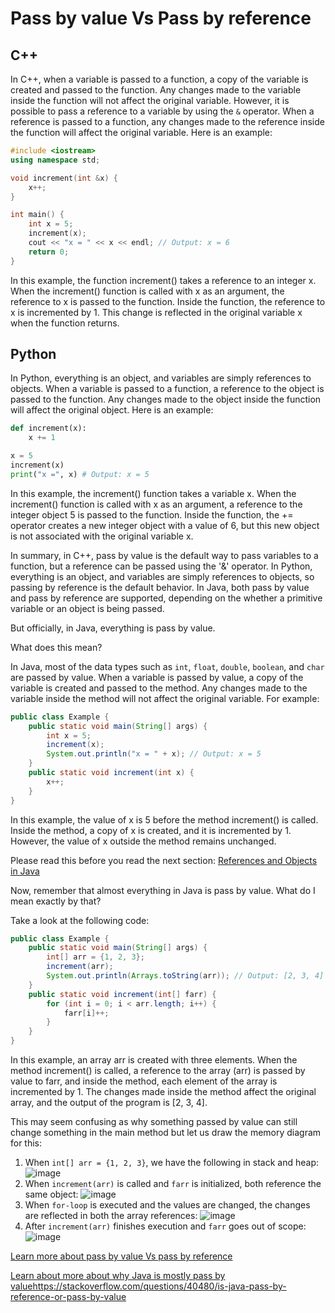 # Pass by value Vs Pass by reference

## C++
In C++, when a variable is passed to a function, a copy of the variable is created and passed to the function. Any changes made to the variable inside the function will not affect the original variable. However, it is possible to pass a reference to a variable by using the `&` operator. When a reference is passed to a function, any changes made to the reference inside the function will affect the original variable. Here is an example:

```c++
#include <iostream>
using namespace std;

void increment(int &x) {
    x++;
}

int main() {
    int x = 5;
    increment(x);
    cout << "x = " << x << endl; // Output: x = 6
    return 0;
}
```
In this example, the function increment() takes a reference to an integer x. When the increment() function is called with x as an argument, the reference to x is passed to the function. Inside the function, the reference to x is incremented by 1. This change is reflected in the original variable x when the function returns.

## Python
In Python, everything is an object, and variables are simply references to objects. When a variable is passed to a function, a reference to the object is passed to the function. Any changes made to the object inside the function will affect the original object. Here is an example:

```py
def increment(x):
    x += 1

x = 5
increment(x)
print("x =", x) # Output: x = 5
```
In this example, the increment() function takes a variable x. When the increment() function is called with x as an argument, a reference to the integer object 5 is passed to the function. Inside the function, the += operator creates a new integer object with a value of 6, but this new object is not associated with the original variable x.

In summary, in C++, pass by value is the default way to pass variables to a function, but a reference can be passed using the '&' operator. In Python, everything is an object, and variables are simply references to objects, so passing by reference is the default behavior. In Java, both pass by value and pass by reference are supported, depending on the whether a primitive variable or an object is being passed.

But officially, in Java, everything is pass by value.

What does this mean?

In Java, most of the data types such as `int`, `float`, `double`, `boolean`, and `char` are passed by value. When a variable is passed by value, a copy of the variable is created and passed to the method. Any changes made to the variable inside the method will not affect the original variable. For example:

```java
public class Example {
    public static void main(String[] args) {
        int x = 5;
        increment(x);
        System.out.println("x = " + x); // Output: x = 5
    }
    public static void increment(int x) {
        x++;
    }
}
```
In this example, the value of x is 5 before the method increment() is called. Inside the method, a copy of x is created, and it is incremented by 1. However, the value of x outside the method remains unchanged.

Please read this before you read the next section: [References and Objects in Java](RefAndObj.md)

Now, remember that almost everything in Java is pass by value. What do I mean exactly by that?

Take a look at the following code:

```java
public class Example {
    public static void main(String[] args) {
        int[] arr = {1, 2, 3};
        increment(arr);
        System.out.println(Arrays.toString(arr)); // Output: [2, 3, 4]
    }
    public static void increment(int[] farr) {
        for (int i = 0; i < arr.length; i++) {
            farr[i]++;
        }
    }
}
```
In this example, an array arr is created with three elements. When the method increment() is called, a reference to the array (arr) is passed by value to farr, and inside the method, each element of the array is incremented by 1. The changes made inside the method affect the original array, and the output of the program is [2, 3, 4].

This may seem confusing as why something passed by value can still change something in the main method but let us draw the memory diagram for this:
1. When `int[] arr = {1, 2, 3}`, we have the following in stack and heap:
![image](https://user-images.githubusercontent.com/45400093/230513465-2a4013c7-7ab5-40c8-b638-1741905cee14.png)
2. When `increment(arr)` is called and `farr` is initialized, both reference the same object:
![image](https://user-images.githubusercontent.com/45400093/230513856-39c786d1-2fd7-439a-bf52-917e09bac635.png)
3. When `for-loop` is executed and the values are changed, the changes are reflected in both the array references:
![image](https://user-images.githubusercontent.com/45400093/230513417-dbd83ac9-c3b1-427d-ad58-43061a514e91.png)
4. After `increment(arr)` finishes execution and `farr` goes out of scope:
![image](https://user-images.githubusercontent.com/45400093/230513523-8ac5fdce-b442-4886-8432-dee480a28d39.png)


[Learn more about pass by value Vs pass by reference](https://stackoverflow.com/questions/373419/whats-the-difference-between-passing-by-reference-vs-passing-by-value/430958#430958)

[Learn about more about why Java is mostly pass by value]()https://stackoverflow.com/questions/40480/is-java-pass-by-reference-or-pass-by-value
